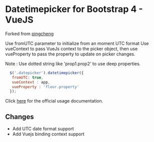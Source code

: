 # Datetimepicker for Bootstrap 4 - VueJS

Forked from [pingcheng](https://github.com/pingcheng/bootstrap4-datetimepicker)

Use fromUTC parameter to initialize from an moment UTC format
Use vueContext to pass VueJs context to the picker object, then use vueProperty to pass the property to update on picker changes.

Note : Use dotted string like 'prop1.prop2' to use deep properties.

```js
  $('.datepicker').datetimepicker({
   fromUTC: true,
   vueContext : app,
   vueProperty : 'floor.property'
  });
```
Click [here](http://eonasdan.github.io/bootstrap-datetimepicker/) for the official usage documentation.

## Changes

* Add UTC date format support
* Add Vuejs binding context support
